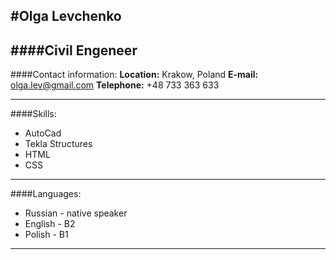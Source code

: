 #Olga Levchenko
---
####Civil Engeneer
---
####Contact information:
**Location:** Krakow, Poland
**E-mail:** olga.lev@gmail.com
**Telephone:** +48 733 363 633

---
####Skills:
- AutoCad
- Tekla Structures
- HTML
- CSS

---
####Languages:
- Russian - native speaker
- English - B2
- Polish - B1

---



